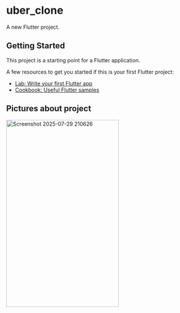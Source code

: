 # uber_clone

A new Flutter project.

## Getting Started

This project is a starting point for a Flutter application.

A few resources to get you started if this is your first Flutter project:

- [Lab: Write your first Flutter app](https://docs.flutter.dev/get-started/codelab)
- [Cookbook: Useful Flutter samples](https://docs.flutter.dev/cookbook)

## Pictures about project

<img width="300" height="500" alt="Screenshot 2025-07-29 210626" src="https://github.com/user-attachments/assets/d6db30e4-2600-4324-a097-8b6f79d06662" />
